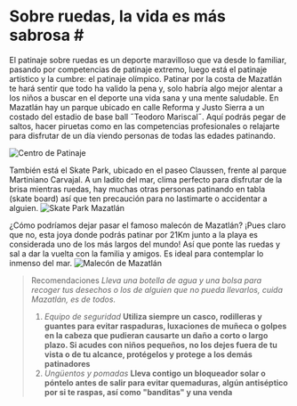 # Sobre ruedas, la vida es más sabrosa #

El patinaje sobre ruedas es un deporte maravilloso que va desde lo familiar, pasando por competencias de patinaje extremo, luego está el patinaje artístico   y la cumbre: el patinaje olímpico.
Patinar por la costa de Mazatlán te hará sentir que todo ha valido la pena y, solo habría algo mejor alentar a los niños a buscar en el deporte una vida sana y una mente saludable.
En Mazatlán hay un parque ubicado en calle Reforma y Justo Sierra a un costado del estadio de base ball ˝Teodoro Mariscal˝. Aquí podrás pegar de saltos, hacer piruetas como en las competencias profesionales o relajarte para disfrutar de un día viendo personas de todas las edades patinando.

![Centro de Patinaje](https://www.debate.com.mx/export/sites/debate/img/ahora/2015/04/17/imagen_ok-imagen_inauguracion-de-parque-lin_x80871164x_xcopyx.jpg_1193499865.jpg)

También está el Skate Park, ubicado en el paseo Claussen, frente al parque Martiniano Carvajal. A un ladito del mar, clima perfecto para disfrutar de la brisa mientras ruedas, hay muchas otras personas patinando en tabla (skate board) así que ten precaución para no lastimarte o accidentar a alguien.
![Skate Park Mazatlán](http://img.groundspeak.com/waymarking/display/a58c35d7-8e13-400c-8365-52f2b56926f3.JPG)

¿Cómo podríamos dejar pasar el famoso malecón de Mazatlán? ¡Pues claro que no, esta joya donde podrás patinar por 21Km junto a la playa es considerada uno de los más largos del mundo! Así que ponte las ruedas y sal a dar la vuelta con la familia y amigos. Es ideal para contemplar lo inmenso del mar.
![Malecón de Mazatlán](https://mazatleco.com/wp-content/uploads/2015/03/malecon-mazatlan.jpg)

> Recomendaciones
*Lleva una botella de agua y una bolsa para recoger tus desechos o los de alguien que no pueda llevarlos, cuida Mazatlán, es de todos.*
> 1. *Equipo de seguridad*  __Utiliza siempre un casco, rodilleras y guantes para evitar raspaduras, luxaciones de muñeca o golpes en la cabeza que pudieran causarte un daño a corto o largo plazo. Si acudes con niños pequeños, no los dejes fuera de tu vista o de tu alcance, protégelos y protege a los demás patinadores__
> 2. *Ungüentos y pomadas* __Lleva contigo un bloqueador solar o póntelo antes de salir para evitar quemaduras, algún antiséptico por si te raspas, así como "banditas" y una venda__
